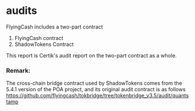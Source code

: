 # audits


FlyingCash includes a two-part contract
1. FlyingCash contract
2. ShadowTokens Contract


This report is Certik's audit report on the two-part contract as a whole.

### Remark:
The cross-chain bridge contract used by ShadowTokens comes from the 5.4.1 version of the POA project, and its original audit contract is as follows
https://github.com/flyingcash/tokbridge/tree/tokenbridge_v3.5/audit/quantstamp

